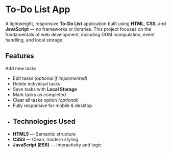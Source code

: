 # To-Do List App 
A lightweight, responsive **To-Do List** application built using **HTML**, **CSS**, and **JavaScript** — no frameworks or libraries. This project focuses on the fundamentals of web development, including DOM manipulation, event handling, and local storage.
## Features
 Add new tasks
-  Edit tasks *(optional if implemented)*
-  Delete individual tasks
-  Save tasks with **Local Storage**
-  Mark tasks as completed
-  Clear all tasks option *(optional)*
-  Fully responsive for mobile & desktop
-  ## Technologies Used
- **HTML5** — Semantic structure
- **CSS3** — Clean, modern styling
- **JavaScript (ES6)** — Interactivity and logic
